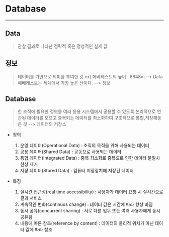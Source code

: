 # Database
---

## Data
> 관찰 결과로 나타난 정략적 혹은 정성적인 실제 값

## 정보
> 데이터를 기반으로 의미를 부여한 것
> ex) 에베레스트의 높이 : 8848m --> Data
>     에베레스트는 세계에서 가장 높은 산이다. --> 정보

## Database
> 한 조직에 필요한 정보를 여러 응용 시스템에서 공용할 수 있도록
> 논리적으로 연관된 데이터를 모으고 중복되는 데이터를 최소화하여
> 구조적으로 통합,저장해놓은 것 --> 데이터의 저장소

- 정의
  1. 운영 데이터(Operational Data) : 조직의 목적을 위해 사용되는 데이터
  2. 공용 데이터(Shared Data) : 공동으로 사용되는 데이터
  3. 통합 데이터(Integrated Data) : 중복 최소화로 중복으로 인한 데이터 불일치 현상 제거
  4. 저장 데이터(Stored Data) : 컴퓨터 저장장치에 저장된 데이터

- 특징
  1. 실시간 접근성(real time accessibility) : 사용자가 데이터 요청 시 실시간으로 결과 서비스
  2. 계속적인 변화(continuos change) : 데이터 값은 시간에 따라 항상 바뀜
  3. 동시 공유(concurrent sharing) : 서로 다른 업무 또는 여러 사용자에게 동시 공유됨
  4. 내용에 따른 참조(reference by content) : 데이터의 물리적 위치가 아닌 데이터 값에 따라 참조
